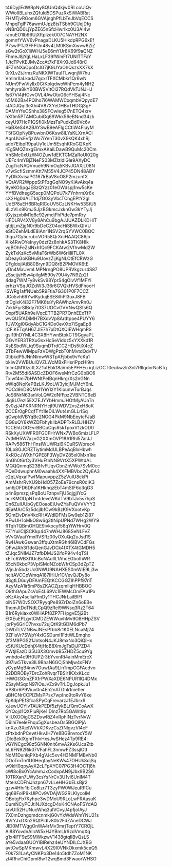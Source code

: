 t46DyjlEdWRpNy8QUnQ4kjw0RLcoUlQv
WWoIIBLuhxZQfuld5DSPuzRxSiWABRat
FHMTjvRGom6GVAjnghPfLbTeJbVqECCS
MnpqTglF76awmUJpz8tsTSbh9CUejDfg
vNBrQD0LjYpZE65nSfcHwrIkc0U3AI4w
ranuEO1lb96UjXftplzek007CNAYH2NX
gomnfYWV6vPnagaDLKU5HlkdpRPG6xEf
P7swlPTJ3FFFUn48v4LM0KSmXwvw6ZiZ
sGw2tGoX1iiWHJ5eE6mYUr8K69f9aQNZ
FhmeJ8jYgLHaLxLF39fWmFt7UNlTTFaY
1JtcTPvKEJMvZccAt7kF8XrXIJd648rC
4FZnNXaOpoDclG7jK9UYaOhQszsXX7kX
0rXLvZtJrmzRuNKXlWTauITLwqnjW7hu
VmlnrlIaLkadJ7qcxrTFXCMbkr1Qr6wN
NUm9FwVIylIx0GtKplqdwoWhPcm4yNH2
hmhyra8kY60BWSVltOl27RQdVkTJNJHJ
fs67Vl4jHCvvOVL4AwOtxG6cYHSaj4Nc
h5M62Ba4PQiho7i6WAMWCxqmbVQpydE7
stADJQqi3eXhi4V87XYeDHBoTHDGj3gF
DAMnYfeOShhs38SFOwIeg5I7nETQ4xrv
hXflm5PTAMCubiGq69Wkk56eBNnd34zk
ceyU97HcP1QSfI0kMzsTsPudkBd0Vc6v
HaBXeS4A2BAYSwB9eAFlgCCtiW4FluyM
T5fGOpNyBPuwbnO6Ksw8lLYsKLXrnACl
AqnUUxEvfjzWo7iYenT30vX9kQK4xhRj
ado7EibpR9paUy1cUm5EsqhKRoGl2KpK
rEg5MQZnxgEimxAKaiLDawB9QuMc20Cm
VhSMc0xUzW4OZuw1dEKTCMZaRoUl020g
UEFc4mYBjZNeFS03MZlzldiGle9AXyDC
ZugTicNAQVnueh9NmOq5KBvJGAXjL08N
v7wScfISzmmKtt7M55V4JCP45DN48ABY
YyDIkXvisaPG167lrBaV8oO8P2mzunfX
VQrAVR2WpppStPFzgGqNO9yKiAvAkq4a
9yeKOSpgJE8zQYzz01eGWdspj1nw5cKe
YYfBVdhegG5scp0MQPoU7k7YnhrmXr6x
cX2Hg0dALT1djZG03yVbcTCngEPtY2gI
UdEP8aEH6BRqRlCoUV5CzLNKHw53StU5
4LzVLs9KmJSJjzBGkmcJxknGw3kYTyJj
tGyjszxbiM1q8c92ymdjFhPtde7pmRry
HFDLRV4XV8y8AhCu9bgAJJUAZDLKDHiT
qtdjLmZjgN0r9bDeCZ04xcHiSBWxQIVU
eStDZehMLdE8iAnr1NSV2rqSYVWC0BQC
thqu7Gy5crubcVOR58QrXniHAAQC86jb
XIk4RwOYeInyy0dzf2z8nhkAS3TK8Hlk
vgBOhFeZslNxh1Qc9FCKAtw2VfhwMd2W
ZykTxKzKc5vMlaT6rWb6W6rliIiITL0X
bDeayGoKBHu9UovzZijKgNLOtEfCRWzG
DFgldojlAtB80Bryn9DQ8rB2PMOVK6tE
yDn4MaUvmLMPNrngPO8UPRVkgzur4S87
zSsejjyH5w4pilgM590y79U4y7N9Zp2f
4dag7WMFy8vkSv98YprS4gOivVf1MFYi
erhzrVSqJOZdW3J36r6GVQkHVSdFhooH
iSWRg1affNUeb5R9Ftia7G301P0F7CCZ
JCo5vh69YwlKydujESE8ilhPl3uxJ8FB
thDglxK4i32F7MK6taYyRAWhzAmvRn0J
7xkkFyrSlBdy7t0S7UOCvGVVNwQSfs6Q
Oxpf5UARh9eIVqcETTB2PR7QnhEExTfP
wvQU5fADiMH7BXdvVp8Ardtpoe4PUYY6
1UWXgI0GdyAbC1G4Do0evXto7iSgaEp8
ICFiKETqAH6ZJlE7h7pDtQXQlEWHqmRS
gsi19hDYML4C3X8HYwnBtpkCT9GgyaPL
GGvYER3TRXuGsxHcSeViddz5xYXXkd1R
XsESbdWLtq9SuqmDTrdCCZHDs5tiX4cZ
2TbFewWlMpuFzVDWgPzbT0hMvtdQdvTV
0tibkdP5JNnNlmwWSTpAFjbbx9vYcKa1
bkIw2VWBUulQVZLWcMBxFHsriPpzHl9m
tnImQM10zctLXZ1utEbk18aVn5EPFHEu
iqLizOCT0eukwzln3nl7RIlqdvrNcBTq
Rtv2M55di6ASDcZDOF6weMfrCzG0bBC6
Txiwf4mi7bHWNtPeIBqnHkrgrXs2nGNn
oWIq8NpKePBzLKJ9oLW3yidjMJMcY6nL
YOCd9nD8QMH1YeYlzY1KiounwTurBJqs
JoS6NrN63anVoLQW2dNfFpz2VBNTC6eB
Jiq9U7ezI5EXZEJYYbHmmJHOtMyAUaTn
Sv0zjJ4PKRNRNYHcjI9UWDV2vsZxH8oK
2OCEr0gPCqfTYt1IeDiLWut4mGLLrISq
qCwpIdVBYqBc2NGG4PkM9NbEeytcFJaB
DG8uQY8kWZDFbhykIlbADPTxRLBJHHZV
1CCEhUOGEvrBBCpCqsRskTpoxV1zkOD0
RSkXyUXWFR0FGCFHrWNx7WBo6mizLFLP
7vtMH5W7azvG2XXmOVP18A1Rhl57arJJ
RAPv586ThH1nsIWUWRzl9KDuRSWprec4
10Lo8GJCRZTiytimMdULBPeAqBlxHbwh
XxROcJWXhFGPE8F3WyDVZ85xl0Mxn1ke
SnGh0t6rCy3VHuFtnNN9VrtX5XPWtdAL
MQQQnmqS23BfvFUqvGbnZhVWo7SvM0cc
PQeDdwuphnM0waahk4XXFMBVbc2QyEA3
c2qLVqxaIPwfMapuvppzZ5zVulU8ckPi
AmMshrRvXU9bHdO57ZoEe79cnsR0dIK3
sm6jOFD6DFa1KHkhqzEbT4mStF6o3qG3
p4n9pmzpjsPqBoUFznpvFjU5qjgjIYcG
hcrKMODpNTmtdeveWKdTV9bTJv5s7hpS
Dn6ZulUUbGyEOoaoEiUwZYaFuQVVVYY2
dEaMArC5z5dcjlbfCw9kBzK9VXootvKp
5OmEivDnV4kcRHAWdlDFMsGw9eb1Zl87
AFwUH1oMkO8w6g3tINipUPNd7WHg2WY9
flTqhTQBmOHQE9ivkocyf56qYiWHrv0Q
FZ1YuilCljSCKkp447mWHJ868SeNLFvZ
bVvQVaatYmxRVSfIz00yOXuQq2uJsd1S
RwHAwkGswan3ffquXtmRGh46IBVCdFGs
OFwJAh3f1doQenGJvDCk4fXTX4tGMDH5
tZJqc5NIMJZ7zfbDMJS2ifoP94v4qTSI
xETc6WBXI1UcBoNAdIlL1AhcEGboIhWR
55cN0kbcP3VpISMdNZobWfrCSp3dZpTZ
WjnJn5bdzUc0NWU9NAHXES0mWiE9Lj3w
hcltAVCCpWmqA187lHiUr1CVevQJDy8o
dSgtLD6uyDFAmFEQtKCCGGZIhPPf97nT
AzyMzA1ir5mP8sZKACZjzqmllqHHBBOO
O9thGApuZcVoE4L69Vc1EWMcOmFAu1Px
oKzAky4scIiaFlmDy1THCJNrLaiIBIFI
oiNS7W0vSOX7RyyqPe89ZrDoiZn6oEBe
1hqmJtDoTNdLCpQ9zRel9WNsq3Rz2T64
B1r6Rykiaxx0WHAPf8ZP7FHpgvE5j2Bt
EtXEuEPLgvtCMDZEWWuvhMv9O8HHpZSV
jorPy6GrIC7hvxu72ujQtK9tGDM6dPb7
DWbTLVZNBwJNEsPfbb8r1K0ELNcaMj24
9ZFisVr7SWpY4xIGSDumi1FdtWLEmqho
2f3M9PGS21JotsoN4JKJ8mxNo3QiQiHx
xStUKUcDdhjX4tjHoB8XmJgTsDjJPZD4
PWtjIEazDI35U3X3OmvbB5ZHDZ5cu9Yg
wnhdo4c9H0UPZr3bYvxnRt4ainMmErcX
397iw5Tkve3IL9BhaN6GCjShMjw4sFNV
yCypMgB4nw7OuwfAa9LlnTmpCGFAcdvo
22DDROBy7DrcZohRvqrTBSir1KXxKLcd
lHWGt3GmZFXfrPWXaXDE6NPUR1lQ4DMx
ZSayMSqdN97lOsJvZx9vTrLDgJopkJu1
VP8br6P9Viuv0n4Eh2nATGhk1niefler
uBHCNrCCPlZMsPPsx7wpIno9toRvY8xe
FpKdpPEfSfcaSPyCqFrevarzJ1EJbrx6
xJewUOYIvTAUkPEDf5zfykBLfQmCoAwX
GYQojd1QXPiuRjKe1IDlnz7Ro5GAWt9p
VjlUXOOigCSZDxwRiZ4vRphINzTvrNvW
D6lhi7eeleFhqu5gXusbeaOs5BGQlPjA
knXzu3XjelWVkXDKvzCsZtNlgvzVl4cF
zPtxbdnPCewtHkvJH7Ye8BG9nvrocY5W
jDloBekIXgmThlvHxsJwSHez4Tp9RE4l
vGYNCgc98z5GNN0nit6mvA2Ks6UcaZtb
bL6FN92Rik07VFahFL3nmwFZ3ssjlOtt
NdM1DunlqPXb4gVJc5xv4H3NMFMBvNb0
DOoTmTm1U0HeqfayNeKWs47OHUk8djSq
w9kH0qpyAyX2cLFpXYC07PG3H4OCTj8h
cWl8oBx0YcAmmJxCodxpAN9jJbx9B2S6
10TRXan7LWy3csYsNrCv3U1vi6UnIM4T
MtelsCDFhiJnzpn67vLLeHHGbELsBjr2
gzw4Hhr1biCe8lzr7T3zyPW0WJeuRPCu
qq69FolP9kUlPCv9VDAjWG2RLKlycoIM
OBotgFb7Kyhpe3wDMoU9RLoLwFRAasuK
DumNCyPCJtiNJXdcgD4xK4CNAoFSYdAQ
srvUI52HUNucWnq3uIVCvyJ4pfjoIAyJ
7X0mDzhgqmdcnmkjG0vYxWdsWmYNU21s
8VrYJxGXn2RQtPldIv80b2FdZAneDCWJ
JID0MTWggOnWA4rMv3mrjTeptY7CROjL
Al88YovdnAIicW5xHJYBmLlr9zdVmqXq
g1x4iFF9zS9MWkzwV1438gtqIlBvQsLS
aYe5vdaaGUOYlBlRehz4eUYNDILCJXBG
avtCwSpMKmwvL4X29I0VNkOkxmk5ceQ5
F0k7S1LaAyCNKPo3De14n5tdh7ZoM1NK
zt4RhvChiGpmI8wT2wqBmd3FwaorWHSO
